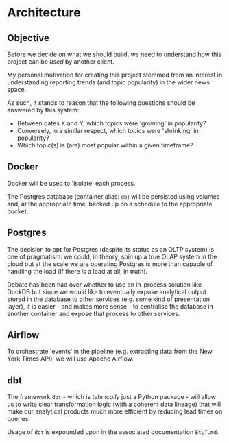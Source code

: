 # Architecture

## Objective

Before we decide on what we should build, we need to understand how this project can 
be _used_ by another client.

My personal motivation for creating this project stemmed from an interest in understanding reporting 
trends (and topic popularity) in the wider news space.

As such, it stands to reason that the following questions should be answered by this system:

* Between dates X and Y, which topics were 'growing' in popularity? 
* Conversely, in a similar respect, which topics were 'shrinking' in popularity?
* Which topic(s) is (are) most popular within a given timeframe?

## Docker

Docker will be used to 'isolate' each process.

The Postgres database (container alias: `db`) will be persisted using volumes and, at the appropriate time, backed up on a schedule to the appropriate bucket.

## Postgres

The decision to opt for Postgres (despite its status as an OLTP system) is one of pragmatism: we 
could, in theory, spin up a true OLAP system in the cloud but at the scale we are operating Postgres 
is more than capable of handling the load (if there _is_ a  load at all, in truth).

Debate has been had over whether to use an in-process solution like DuckDB but since we would like 
to eventually expose analytical output stored in the database to other services 
(e.g. some kind of presentation layer), it is easier - and makes more sense - to centralise the 
database in another container and expose that process to other services. 

## Airflow

To orchestrate 'events' in the pipeline (e.g. extracting data from the New York Times API), we will use Apache Airflow.

## dbt

The framework `dbt` - which is *tehnically* just a Python package - will allow us to write clear transformation logic (with a coherent data lineage) that will make our analytical products much more efficient by reducing lead times on queries.

Usage of `dbt` is expounded upon in the associated documentation `EtLT.md`.



